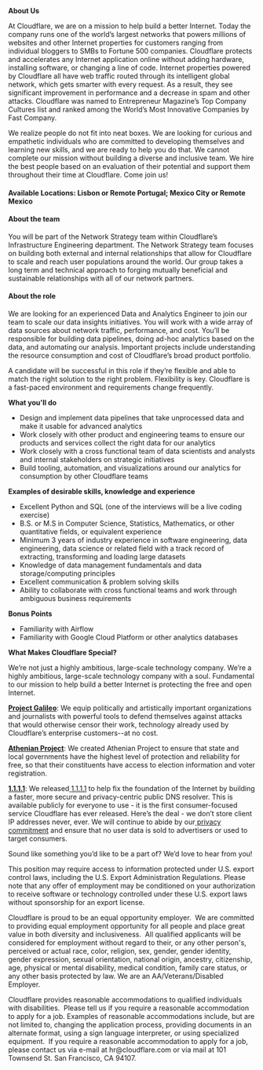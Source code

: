 <div class="content-intro">
	<div><strong>About Us</strong></div>
	<div>
		<p>At Cloudflare, we are on a mission to help build a better Internet. Today the company runs one of the world’s largest networks that powers millions of websites and other Internet properties for customers ranging from individual bloggers to SMBs to Fortune 500 companies. Cloudflare protects and accelerates any Internet application online without adding hardware, installing software, or changing a line of code. Internet properties powered by Cloudflare all have web traffic routed through its intelligent global network, which gets smarter with every request. As a result, they see significant improvement in performance and a decrease in spam and other attacks. Cloudflare was named to Entrepreneur Magazine’s Top Company Cultures list and ranked among the World’s Most Innovative Companies by Fast Company.&nbsp;</p>
		<p><span style="font-weight: 400;">We realize people do not fit into neat boxes. We are looking for curious and empathetic individuals who are committed to developing themselves and learning new skills, and we are ready to help you do that. We cannot complete our mission without building a diverse and inclusive team. We hire the best people based on an evaluation of their potential and support them throughout their time at Cloudflare. Come join us!&nbsp;</span></p>
	</div>
</div>
<h4><strong>Available Locations: Lisbon or Remote Portugal; Mexico City or Remote Mexico</strong></h4>
<h4><strong>About the team</strong></h4>
<p>You will be part of the Network Strategy team within Cloudflare’s Infrastructure Engineering department. The Network Strategy team focuses on building both external and internal relationships that allow for Cloudflare to scale and reach user populations around the world. Our group takes a long term and technical approach to forging mutually beneficial and sustainable relationships with all of our network partners.&nbsp;</p>
<h4><strong>About the role</strong></h4>
<p>We are looking for an experienced Data and Analytics Engineer to join our team to scale our data insights initiatives. You will work with a wide array of data sources about network traffic, performance, and cost. You’ll be responsible for building data pipelines, doing ad-hoc analytics based on the data, and automating our analysis. Important projects include understanding the resource consumption and cost of Cloudflare’s broad product portfolio.</p>
<p>A candidate will be successful in this role if they’re flexible and able to match the right solution to the right problem. Flexibility is key. Cloudflare is a fast-paced environment and requirements change frequently.</p>
<p><strong>What you'll do</strong></p>
<ul>
	<li>Design and implement data pipelines that take unprocessed data and make it usable for advanced analytics</li>
	<li>Work closely with other product and engineering teams to ensure our products and services collect the right data for our analytics</li>
	<li>Work closely with a cross functional team of data scientists and analysts and internal stakeholders on strategic initiatives&nbsp;</li>
	<li>Build tooling, automation, and visualizations around our analytics for consumption by other Cloudflare teams</li>
</ul>
<p><strong>Examples of desirable skills, knowledge and experience</strong></p>
<ul>
	<li>Excellent Python and SQL (one of the interviews will be a live coding exercise)</li>
	<li>B.S. or M.S in Computer Science, Statistics, Mathematics, or other quantitative fields, or equivalent experience</li>
	<li>Minimum 3 years of industry experience in software engineering, data engineering, data science or related field with a track record of extracting, transforming and loading large datasets&nbsp;</li>
	<li>Knowledge of data management fundamentals and data storage/computing principles</li>
	<li>Excellent communication &amp; problem solving skills&nbsp;</li>
	<li>Ability to collaborate with cross functional teams and work through ambiguous business requirements</li>
</ul>
<p><strong>Bonus Points</strong></p>
<ul>
	<li>Familiarity with Airflow&nbsp;</li>
	<li>Familiarity with Google Cloud Platform or other analytics databases</li>
</ul>
<div class="content-conclusion">
	<p><strong>What Makes Cloudflare Special?</strong></p>
	<p><span style="font-weight: 400;">We’re not just a highly ambitious, large-scale technology company. We’re a highly ambitious, large-scale technology company with a soul. Fundamental to our mission to help build a better Internet is protecting the free and open Internet.</span></p>
	<p><a href="https://blog.cloudflare.com/protecting-free-expression-online/"><strong>Project Galileo</strong></a><span style="font-weight: 400;">: We equip politically and artistically important organizations and journalists with powerful tools to defend themselves against attacks that would otherwise censor their work, technology already used by Cloudflare’s enterprise customers--at no cost.</span></p>
	<p><strong><a href="https://www.cloudflare.com/athenian/">Athenian Project</a></strong><span style="font-weight: 400;">: We created Athenian Project to ensure that state and local governments have the highest level of protection and reliability for free, so that their constituents have access to election information and voter registration.</span></p>
	<p><a href="https://1.1.1.1/"><strong>1.1.1.1</strong></a><span style="font-weight: 400;">: We released</span><a href="https://1.1.1.1/"> <span style="font-weight: 400;">1.1.1.1</span></a><span style="font-weight: 400;"> to help fix the foundation of the Internet by building a faster, more secure and privacy-centric public DNS resolver. This is available publicly for everyone to use - it is the first consumer-focused service Cloudflare has ever released. Here’s the deal - we don’t store client IP addresses never, ever. We will continue to abide by our</span><a href="https://developers.cloudflare.com/1.1.1.1/privacy/public-dns-resolver"> privacy commitment</a><span style="font-weight: 400;"> and ensure that no user data is sold to advertisers or used to target consumers.</span></p>
	<p><span style="font-weight: 400;">Sound like something you’d like to be a part of? We’d love to hear from you!</span></p>
	<p><span style="font-weight: 400;">This position may require access to information protected under U.S. export control laws, including the U.S. Export Administration Regulations. Please note that any offer of employment may be conditioned on your authorization to receive software or technology controlled under these U.S. export laws without sponsorship for an export license.</span></p>
	<p><span style="font-weight: 400;">Cloudflare is proud to be an equal opportunity employer. &nbsp;We are committed to providing equal employment opportunity for all people and place great value in both diversity and inclusiveness. &nbsp;All qualified applicants will be considered for employment without regard to their, or any other person's, perceived or actual</span> <span style="font-weight: 400;">race, color, religion, sex, gender, gender identity, gender expression, sexual orientation, national origin, ancestry, citizenship, age, physical or mental disability, medical condition, family care status, or any other basis protected by law. </span><span style="font-weight: 400;">We are an AA/Veterans/Disabled Employer.</span></p>
	<p><span style="font-weight: 400;">Cloudflare provides reasonable accommodations to qualified individuals with disabilities. &nbsp;Please tell us if you require a reasonable accommodation to apply for a job. Examples of reasonable accommodations include, but are not limited to, changing the application process, providing documents in an alternate format, using a sign language interpreter, or using specialized equipment. &nbsp;If you require a reasonable accommodation to apply for a job, please contact us via e-mail at </span><span style="font-weight: 400;">hr@cloudflare.com</span><span style="font-weight: 400;"> or via mail at 101 Townsend St. San Francisco, CA 94107.</span></p>
</div>